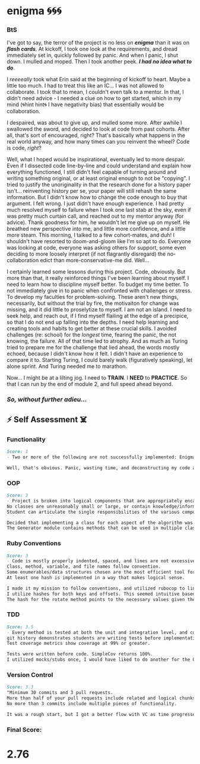 # enigma 🌀🌀🌀

### BtS

I've got to say, the terror of the project is no less on ***enigma*** than it was on ***flash cards***. At kickoff, I took one look at the requirements, and dread immediately set in, quickly followed by panic. And when I panic, I shut down. I mulled and moped. Then I took another peek. ***I had no idea what to do***.

I *reeeeally* took what Erin said at the beginning of kickoff to heart. Maybe a little too much. I had to treat this like an IC... I was not allowed to collaborate. I took that to mean, I couldn't even talk to a mentor. In that, I didn't need advice - I needed a clue on how to get started, which in my mind (🌀hint hint🌀 I have negativity bias) that essentially would be collaboration.

I despaired, was about to give up, and mulled some more. After awhile I swallowed the sword, and decided to look at code from past cohorts. After all, that's sort of encouraged, right? That's basically what happens in the real world anyway, and how many times can you reinvent the wheel? Code is code, *right*?

Well, what I hoped would be inspirational, eventually led to more despair. Even if I dissected code line-by-line and could understand and explain how everything functioned, I still didn't feel capable of turning around and writing something original, or at least original enough to not be "copying". I tried to justify the unoriginality in that the research done for a history paper isn't... reinventing history per se, your paper will still rehash the same information. But I didn't know how to change the code enough to buy that argument. I felt wrong. I just didn't have enough experience.
I had pretty much resolved myself to failure when I took one last stab at the sky, even if was pretty much curtain call, and reached out to my mentor anyway (for advice). Thank goodness for him, he wouldn't let me give up on myself. He breathed new perspective into me, and little more confidence, and a little more steam. This morning, I talked to a few cohort-mates, and duh! I shouldn't have resorted to doom-and-gloom like I'm so apt to do. Everyone was looking at code, everyone was asking others for support, some even deciding to more loosely interpret (if not flagrantly disregard) the no-collaboration edict than more-conservative-me did. Well...

I certainly learned some lessons during this project. Code, obviously. But more than that, it really reinforced things I've been learning about myself. I need to learn how to discipline myself better. To budget my time better. To not immediately give in to panic when confronted with challenges or stress. To develop my faculties for problem-solving. These aren't new things, necessarily, but without the trial by fire, the motivaiton for change was missing, and it did little to proselytize to myself. I am not an island. I need to seek help, and reach out, if I find myself flailing at the edge of a precipice, so that I do not end up falling into the depths. I need help learning and creating tools and habits to get better at these crucial skills. I avoided challenges (re: school) for the *longest* time, fearing the panic, the not knowing, the failure. All of that time led to atrophy. And as much as Turing tried to prepare me for the challenge that lied ahead, the words mostly echoed, because I didn't know how it felt. I didn't have an experience to compare it to. Starting Turing, I could barely walk (figuratively speaking), let alone sprint. And Turing needed me to marathon.

Now... I might be at a lilting jog. I need to **TRAIN**. I **NEED** to **PRACTICE**. So that I can run by the end of module 2, and full speed ahead beyond.

### *So, without further adieu...*


## ⚡️ Self Assessment ☠️

### Functionality

```markdown
Score: 1
- Two or more of the following are not successfully implemented: Enigma#encrypt, Enigma#decrypt, command line interfaces

Well, that's obvious. Panic, wasting time, and deconstructing my code at the last minute didn't help matters.
```
### OOP

```markdown
Score: 3
- Project is broken into logical components that are appropriately encapsulated.
No classes are unreasonably small or large, or contain knowledge/information/behavior that they shouldn’t know about.
Student can articulate the single responsibilities of the various components.

Decided that implementing a class for each aspect of the algorithm was inutitive - they are responsible for creating their own piece of the algorithm, which keeps them concise and adhering to LoD.
The Generator module contains methods that can be used in multiple classes.
```
### Ruby Conventions

```markdown
Score: 3
- Code is mostly properly indented, spaced, and lines are not excessively long.
Class, method, variable, and file names follow convention.
Some enumerables/data structures chosen are the most efficient tool for a given job, and students can speak as to why those enumerables/data structures were chosen.
At least one hash is implemented in a way that makes logical sense.

I made it my mission to follow conventions, and utilized rubocop to lint.
I utilize hashes for both keys and offsets. This seemed intuitive based on the algorithm set up, which will allow me to access the values for calculating shifts. 
The hash for the rotate method points to the necessary values given the pieces of the message for the encrytion.
```
### TDD

```markdown
Score: 3.5
- Every method is tested at both the unit and integration level, and completely verify expected behavior (i.e., if a single method does 3 things, all 3 things are explicitly tested). Obvious edge cases are addressed.
git history demonstrates students are writing tests before implementation code.
Test coverage metrics show coverage at 99% or greater.

Tests were written before code. SimpleCov returns 100%.
I utilized mocks/stubs once, I would have liked to do another for the Offset class (and probably more had I gotten farther).
```
### Version Control

```markdown
Score: 3.3
"Minimum 30 commits and 3 pull requests.
More than half of your pull requests include related and logical chunks of functionality, and are named and documented to clearly communicate the purpose of the pull request.
No more than 3 commits include multiple pieces of functionality.

It was a rough start, but I got a better flow with VC as time progressed as will be evident.
```

### Final Score:
# 2.76
